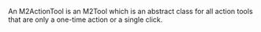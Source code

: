 An M2ActionTool is an M2Tool which is an abstract class for all action tools that are only a one-time action or a single click.
